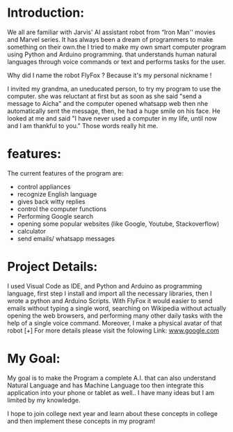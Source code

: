 # Introduction: 
We all are familiar with Jarvis' AI assistant robot from “Iron Man'' movies and Marvel series. It has always been a dream of programmers to make something on their own.the I tried to make my own smart computer program using Python and Arduino  programming. that understands human natural languages through voice commands or text and performs tasks for the user.
 
Why did I name the robot FlyFox ? Because it's my personal nickname !

I invited my grandma, an uneducated person, to try my program to use the computer. she was reluctant at first but as soon as she said "send a message to Aicha" and the computer opened whatsapp web then nhe automatically sent the message,  then, he had a huge smile on his face. He looked at me and said "I have never used a computer in my life, until now and I am thankful to you." 
Those words really hit me.

# features:
The current features of the program are: 
- control appliances
- recognize English language
- gives back witty replies
- control the computer functions
- Performing Google search 
- opening some popular websites (like Google, Youtube, Stackoverflow)
- calculator
- send emails/ whatsapp messages

# Project Details:
I used Visual Code as IDE, and Python and Arduino as programming language, first step I install and import all the necessary libraries, then I wrote a python and Arduino Scripts.
With FlyFox it would easier to send emails without typing a single word, searching on Wikipedia without actually opening the web browsers, and performing many other daily tasks with the help of a single voice command.
Moreover, I make a physical avatar of that robot
[+] For more details please visit the folowing Link: www.google.com
# My Goal: 

My goal is to make the Program a complete A.I. that can also understand Natural Language and has Machine Language too then  integrate this application into your phone or tablet as well.. I have many ideas but I am limited by my knowledge.

I hope to join college next year and learn about these concepts in college and then implement these concepts in my program!
